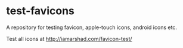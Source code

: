 # test-favicons
A repository for testing favicon, apple-touch icons, android icons etc.

Test all icons at http://iamarshad.com/favicon-test/
